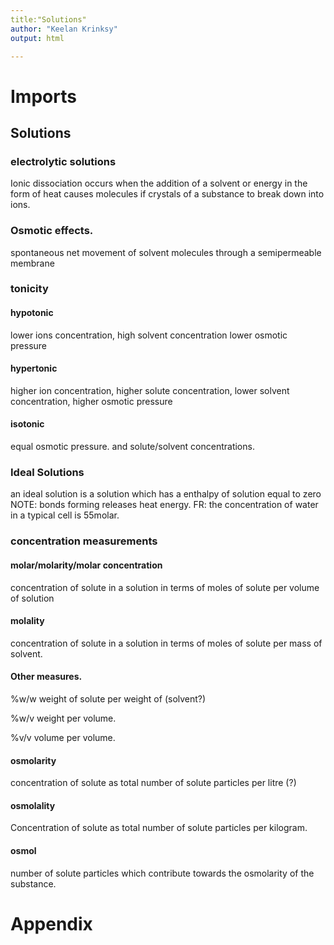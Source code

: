 ```yaml
---
title:"Solutions"
author: "Keelan Krinksy"
output: html

---
```


# Imports

## Solutions

### electrolytic solutions
Ionic dissociation occurs when the addition of a solvent or energy in the form
of heat causes molecules if crystals of a substance to break down into ions.

### Osmotic effects.
spontaneous net movement of solvent molecules through a semipermeable membrane

### tonicity

#### hypotonic
lower ions concentration, high solvent concentration lower osmotic pressure

#### hypertonic
higher ion concentration, higher solute concentration, lower solvent
concentration, higher osmotic pressure

#### isotonic
equal osmotic pressure. and solute/solvent concentrations.

### Ideal Solutions
an ideal solution is a solution which has a enthalpy of solution equal to zero
NOTE: bonds forming releases heat energy.
FR: the concentration of water in a typical cell is 55molar.

### concentration measurements

#### molar/molarity/molar concentration
concentration of solute in a solution in terms of moles of solute per volume of
solution

#### molality
concentration of solute in a solution in terms of moles of solute per mass of
solvent.

#### Other measures.
%w/w weight of solute per weight of (solvent?)

%w/v weight per volume.

%v/v volume per volume.

#### osmolarity
concentration of solute as total number of solute particles per litre (?)

#### osmolality
Concentration of solute as total number of solute particles per kilogram.

#### osmol
number of solute particles which contribute towards the osmolarity of the
substance.


# Appendix

